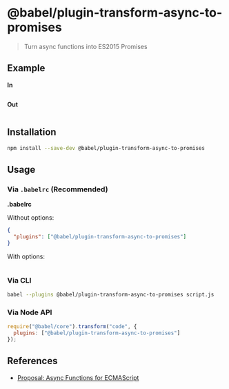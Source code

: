 # @babel/plugin-transform-async-to-promises

> Turn async functions into ES2015 Promises

## Example

**In**

```javascript
```

**Out**

```javascript
```

## Installation

```sh
npm install --save-dev @babel/plugin-transform-async-to-promises
```

## Usage

### Via `.babelrc` (Recommended)

**.babelrc**

Without options:

```json
{
  "plugins": ["@babel/plugin-transform-async-to-promises"]
}
```

With options:

```json
```

### Via CLI

```sh
babel --plugins @babel/plugin-transform-async-to-promises script.js
```

### Via Node API

```javascript
require("@babel/core").transform("code", {
  plugins: ["@babel/plugin-transform-async-to-promises"]
});
```

## References

* [Proposal: Async Functions for ECMAScript](https://github.com/tc39/ecmascript-asyncawait)
